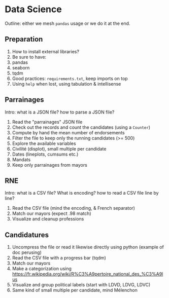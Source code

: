 # Data Science

Outline: either we mesh `pandas` usage or we do it at the end.

## Preparation

1. How to install external libraries?
2. Be sure to have:
  1. pandas
  2. seaborn
  3. tqdm
3. Good practices: `requirements.txt`, keep imports on top
4. Using `help` when lost, using tabulation & intellisense

## Parrainages

Intro: what is a JSON file? how to parse a JSON file?

1. Read the "parrainages" JSON file
2. Check out the records and count the candidates (using a `Counter`)
3. Compute by hand the mean number of endorsements
4. Filter the file to keep only the running candidates (>= 500)
5. Explore the available variables
  1. Civilité (displot), small multiple per candidate
  2. Dates (lineplots, cumsums etc.)
  3. Mandats
6. Keep only parrainages from mayors

## RNE

Intro: what is a CSV file? What is encoding? how to read a CSV file line by line?

1. Read the CSV file (mind the encoding, & French separator)
2. Match our mayors (expect .98 match)
3. Visualize and cleanup professions

## Candidatures

1. Uncompress the file or read it likewise directly using python (example of doc perusing)
2. Read the CSV file with a progress bar (tqdm)
3. Match our mayors
4. Make a categorization using https://fr.wikipedia.org/wiki/R%C3%A9pertoire_national_des_%C3%A9lus
5. Visualize and group political labels (start with LDVD, LDVG, LDVC)
6. Same kind of small multiple per candidate, mind Mélenchon
